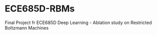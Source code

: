 # ECE685D-RBMs
Final Project fr ECE685D Deep Learning - Ablation study on Restricted Boltzmann Machines
